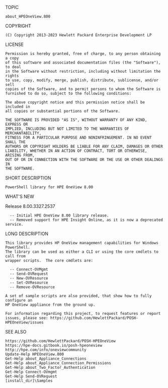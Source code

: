 TOPIC

    about_HPEOneView.800

COPYRIGHT

    (C) Copyright 2013-2023 Hewlett Packard Enterprise Development LP

LICENSE

    Permission is hereby granted, free of charge, to any person obtaining a copy
    of this software and associated documentation files (the "Software"), to deal
    in the Software without restriction, including without limitation the rights
    to use, copy, modify, merge, publish, distribute, sublicense, and/or sell
    copies of the Software, and to permit persons to whom the Software is
    furnished to do so, subject to the following conditions:

    The above copyright notice and this permission notice shall be included in
    all copies or substantial portions of the Software.

    THE SOFTWARE IS PROVIDED "AS IS", WITHOUT WARRANTY OF ANY KIND, EXPRESS OR
    IMPLIED, INCLUDING BUT NOT LIMITED TO THE WARRANTIES OF MERCHANTABILITY,
    FITNESS FOR A PARTICULAR PURPOSE AND NONINFRINGEMENT. IN NO EVENT SHALL THE
    AUTHORS OR COPYRIGHT HOLDERS BE LIABLE FOR ANY CLAIM, DAMAGES OR OTHER
    LIABILITY, WHETHER IN AN ACTION OF CONTRACT, TORT OR OTHERWISE, ARISING FROM,
    OUT OF OR IN CONNECTION WITH THE SOFTWARE OR THE USE OR OTHER DEALINGS IN
    THE SOFTWARE.

SHORT DESCRIPTION

    PowerShell library for HPE OneView 8.00

WHAT'S NEW

   Release 8.00.3327.2537

      -- Initial HPE OneView 8.00 library release.
      -- Removed support for HPE Insight Online, as it is now a deprecated service.

LONG DESCRIPTION

    This library provides HP OneView management capabilities for Windows PowerShell.
    The library can be used as either a CLI or using the core cmdlets to call from
    wrapper scripts.  The core cmdlets are:

      -- Connect-OVMgmt
      -- Send-OVRequest
      -- New-OVResource
      -- Set-OVResource
      -- Remove-OVResource

    A set of sample scripts are also provided, that show how to fully configure an
    HP OneView appliance from the ground up.

    For information regarding this project, to request features or report
    issues, please see: https://github.com/HewlettPackard/POSH-HPEOneView/issues


SEE ALSO

    https://github.com/HewlettPackard/POSH-HPEOneView
    https://hpe-docs.gitbook.io/posh-hpeoneview
    http://hpe.com/info/oneviewcommunity
    Update-Help HPEOneView.800
    Get-Help about_Appliance_Connections
    Get-Help about_Appliance_Connection_Permissions
    Get-Help about_Two_Factor_Authentication
    Get-Help Connect-OVmgmt
    Get-Help Send-OVRequest
    [install_dir]\Samples


